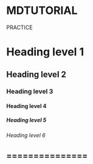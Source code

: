 # MDTUTORIAL
PRACTICE
# Heading level 1
## Heading level 2
### Heading level 3
#### Heading level 4
##### Heading level 5
###### Heading level 6
===============
---------------
